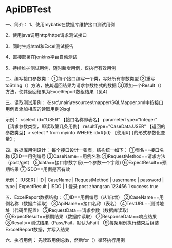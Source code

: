 # ApiDBTest
一、简介：
1、使用mybatis在数据库维护接口测试用例

2、使用java调用http/https请求测试接口

3、同时生成html和Excel测试报告

4、直接部署在jenkins平台自动测试

5、持续维护测试用例，随时新增用例，仅执行有效用例

二、编写接口参数类：
    ①每个接口编写一个类，写好所有参数类型
    ②重写toString（）方法，使其返回结果为请求参数格式的数据
    ③添加一个Result（）方法，使其返回结果为ExcelReport数组结果（见4）

三、读取测试用例：
    在src\main\resources\mapper\SQLMapper.xml中按接口用例表添加相应的读取用例的sql

 示例：
 <select id="USER" 【接口名称即表名】 parameterType="Integer"  【请求参数类型，即读取第几条用例】 resultType="CaseData.USER"  【返回的参数类型】>
            select * from myinfo WHERE id=#{id}  【使用#{   }的形式参数化变量】;
 </select>


四、数据库用例设计：
每个接口设计一张表，结构统一如下：
    ①表名==接口名称
    ②ID==用例编号
    ③CaseName==用例名称
    ④RequestMethod==请求方法（post/get）
    ⑤data==接口参数字段(一个参数一个字段)
    ⑥ExpectResult==预期结果
    ⑦ISDO==用例是否有效

示例：
    [USER]
    |  ID  |  CaseName   |  RequestMethod   |  uasername  |  password  |  type  |  ExpectResult  |   ISDO  |
       1        登录            post           zhangsan       123456        1         success        true


五、ExcelReport数据结构：
    ①ID==用例编号（从1自增）
    ②CaseName==用例名称（数据库读取）
    ③ApiName==接口名称（表名）
    ④TestURL==测试地址（代码里配置）
    ⑤RequestData==请求参数（数据库读取）
    ⑥ExpectResult==预期结果（数据库读取）
    ⑦ResponseData==响应结果
    ⑧Result==测试结果（Pass/Fail，默认为Fail）
    ⑨每条用例执行结束后组装ExccelReport数据，并写入结果


六、执行用例：
    先读取用例总数，然后for（）循环执行用例
